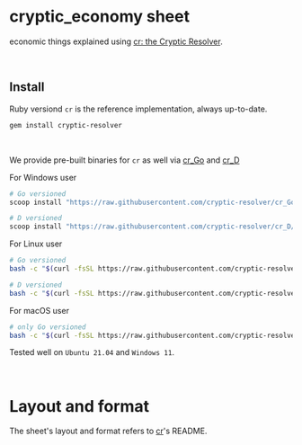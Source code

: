 # cryptic_economy sheet
economic things explained using [cr: the Cryptic Resolver](https://github.com/cryptic-resolver/cr).

<br>

## Install

Ruby versiond `cr` is the reference implementation, always up-to-date.
```bash
gem install cryptic-resolver
```

<br>

We provide pre-built binaries for `cr` as well via [cr_Go] and [cr_D]

For Windows user
```powershell
# Go versioned
scoop install "https://raw.githubusercontent.com/cryptic-resolver/cr_Go/master/install/cryptic-resolver.json"

# D versioned
scoop install "https://raw.githubusercontent.com/cryptic-resolver/cr_D/master/install/cryptic-resolver.json"
```

For Linux user
```bash
# Go versioned
bash -c "$(curl -fsSL https://raw.githubusercontent.com/cryptic-resolver/cr_Go/master/install/i.sh)"

# D versioned
bash -c "$(curl -fsSL https://raw.githubusercontent.com/cryptic-resolver/cr_D/master/install/i.sh)"
```

For macOS user
```bash
# only Go versioned
bash -c "$(curl -fsSL https://raw.githubusercontent.com/cryptic-resolver/cr_Go/master/install/i.sh)"

```

Tested well on `Ubuntu 21.04` and `Windows 11`.

<br>


# Layout and format

The sheet's layout and format refers to [cr]'s README.


[cr]: https://github.com/cryptic-resolver/cr
[cr_Go]: https://github.com/cryptic-resolver/cr_Go
[cr_D]: https://github.com/cryptic-resolver/cr_D
